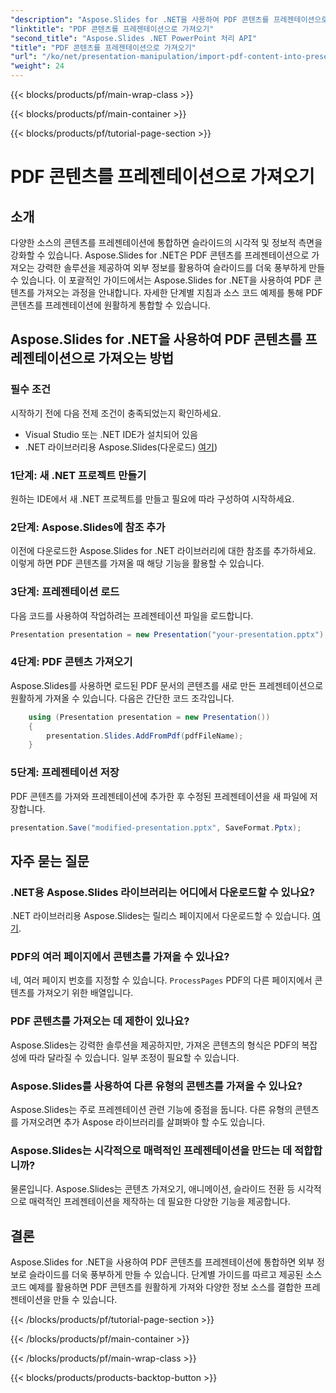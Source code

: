 ```yaml
---
"description": "Aspose.Slides for .NET을 사용하여 PDF 콘텐츠를 프레젠테이션으로 원활하게 가져오는 방법을 알아보세요. 소스 코드가 포함된 이 단계별 가이드는 외부 PDF 콘텐츠를 통합하여 프레젠테이션을 더욱 효과적으로 만드는 데 도움이 될 것입니다."
"linktitle": "PDF 콘텐츠를 프레젠테이션으로 가져오기"
"second_title": "Aspose.Slides .NET PowerPoint 처리 API"
"title": "PDF 콘텐츠를 프레젠테이션으로 가져오기"
"url": "/ko/net/presentation-manipulation/import-pdf-content-into-presentations/"
"weight": 24
---
```


{{< blocks/products/pf/main-wrap-class >}}

{{< blocks/products/pf/main-container >}}

{{< blocks/products/pf/tutorial-page-section >}}

# PDF 콘텐츠를 프레젠테이션으로 가져오기


## 소개
다양한 소스의 콘텐츠를 프레젠테이션에 통합하면 슬라이드의 시각적 및 정보적 측면을 강화할 수 있습니다. Aspose.Slides for .NET은 PDF 콘텐츠를 프레젠테이션으로 가져오는 강력한 솔루션을 제공하여 외부 정보를 활용하여 슬라이드를 더욱 풍부하게 만들 수 있습니다. 이 포괄적인 가이드에서는 Aspose.Slides for .NET을 사용하여 PDF 콘텐츠를 가져오는 과정을 안내합니다. 자세한 단계별 지침과 소스 코드 예제를 통해 PDF 콘텐츠를 프레젠테이션에 원활하게 통합할 수 있습니다.

## Aspose.Slides for .NET을 사용하여 PDF 콘텐츠를 프레젠테이션으로 가져오는 방법

### 필수 조건
시작하기 전에 다음 전제 조건이 충족되었는지 확인하세요.
- Visual Studio 또는 .NET IDE가 설치되어 있음
- .NET 라이브러리용 Aspose.Slides(다운로드) [여기](https://releases.aspose.com/slides/net/))

### 1단계: 새 .NET 프로젝트 만들기
원하는 IDE에서 새 .NET 프로젝트를 만들고 필요에 따라 구성하여 시작하세요.

### 2단계: Aspose.Slides에 참조 추가
이전에 다운로드한 Aspose.Slides for .NET 라이브러리에 대한 참조를 추가하세요. 이렇게 하면 PDF 콘텐츠를 가져올 때 해당 기능을 활용할 수 있습니다.

### 3단계: 프레젠테이션 로드
다음 코드를 사용하여 작업하려는 프레젠테이션 파일을 로드합니다.

```csharp
Presentation presentation = new Presentation("your-presentation.pptx");
```

### 4단계: PDF 콘텐츠 가져오기
Aspose.Slides를 사용하면 로드된 PDF 문서의 콘텐츠를 새로 만든 프레젠테이션으로 원활하게 가져올 수 있습니다. 다음은 간단한 코드 조각입니다.

```csharp
    using (Presentation presentation = new Presentation())
    {
        presentation.Slides.AddFromPdf(pdfFileName);
    }
```

### 5단계: 프레젠테이션 저장
PDF 콘텐츠를 가져와 프레젠테이션에 추가한 후 수정된 프레젠테이션을 새 파일에 저장합니다.

```csharp
presentation.Save("modified-presentation.pptx", SaveFormat.Pptx);
```

## 자주 묻는 질문

### .NET용 Aspose.Slides 라이브러리는 어디에서 다운로드할 수 있나요?
.NET 라이브러리용 Aspose.Slides는 릴리스 페이지에서 다운로드할 수 있습니다. [여기](https://releases.aspose.com/slides/net/).

### PDF의 여러 페이지에서 콘텐츠를 가져올 수 있나요?
네, 여러 페이지 번호를 지정할 수 있습니다. `ProcessPages` PDF의 다른 페이지에서 콘텐츠를 가져오기 위한 배열입니다.

### PDF 콘텐츠를 가져오는 데 제한이 있나요?
Aspose.Slides는 강력한 솔루션을 제공하지만, 가져온 콘텐츠의 형식은 PDF의 복잡성에 따라 달라질 수 있습니다. 일부 조정이 필요할 수 있습니다.

### Aspose.Slides를 사용하여 다른 유형의 콘텐츠를 가져올 수 있나요?
Aspose.Slides는 주로 프레젠테이션 관련 기능에 중점을 둡니다. 다른 유형의 콘텐츠를 가져오려면 추가 Aspose 라이브러리를 살펴봐야 할 수도 있습니다.

### Aspose.Slides는 시각적으로 매력적인 프레젠테이션을 만드는 데 적합합니까?
물론입니다. Aspose.Slides는 콘텐츠 가져오기, 애니메이션, 슬라이드 전환 등 시각적으로 매력적인 프레젠테이션을 제작하는 데 필요한 다양한 기능을 제공합니다.

## 결론
Aspose.Slides for .NET을 사용하여 PDF 콘텐츠를 프레젠테이션에 통합하면 외부 정보로 슬라이드를 더욱 풍부하게 만들 수 있습니다. 단계별 가이드를 따르고 제공된 소스 코드 예제를 활용하면 PDF 콘텐츠를 원활하게 가져와 다양한 정보 소스를 결합한 프레젠테이션을 만들 수 있습니다.

{{< /blocks/products/pf/tutorial-page-section >}}

{{< /blocks/products/pf/main-container >}}

{{< /blocks/products/pf/main-wrap-class >}}

{{< blocks/products/products-backtop-button >}}